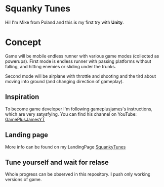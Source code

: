 # Squanky Tunes

Hi! I'm Mike from Poland and this is my first try with **Unity**. 


# Concept

Game will be mobile endless runner with various game modes (collected as powerups). First mode is endless runner with passing platforms without falling, and hitting enemies or sliding under the trunks.

Second mode will be airplane with throttle and shooting and the tird about moving into ground (and changing direction of gameplay).

## Inspiration

To become game developer I'm following gameplusjames's instructions, which are very satysfying. You can find his channel on YouTube:
[GamePlusJamesYT](https://www.youtube.com/channel/UCyBsvsU7uiurMiBZIYXvnyg)

## Landing page

More info can be found on my LandingPage
[SquankyTunes](https://m16averick.wixsite.com/squankytunes)

## Tune yourself and wait for relase

Whole progress can be observed in this repository. I push only working versions of game.
